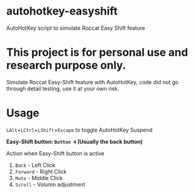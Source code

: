 # autohotkey-easyshift
AutoHotKey script to simulate Roccat Easy Shift feature

# This project is for personal use and research purpose only.

Simulate Roccat Easy-Shift feature with AutoHotKey, code did not go through detail testing, use it at your own risk.

# Usage

<code>LAlt</code>+<code>LCtrl</code>+<code>LShift</code>+<code>Escape</code> to toggle AutoHotKey Suspend

<b>Easy-Shift button: <code>Button 4</code> (Usually the back button)</b>

Action when Easy-Shift button is active
1.  <code>Back</code> - Left Click
2.  <code>Forward</code> - Right Click
3.  <code>Mute</code> - Middle Click
4.  <code>Scroll</code> - Volumn adjustment
